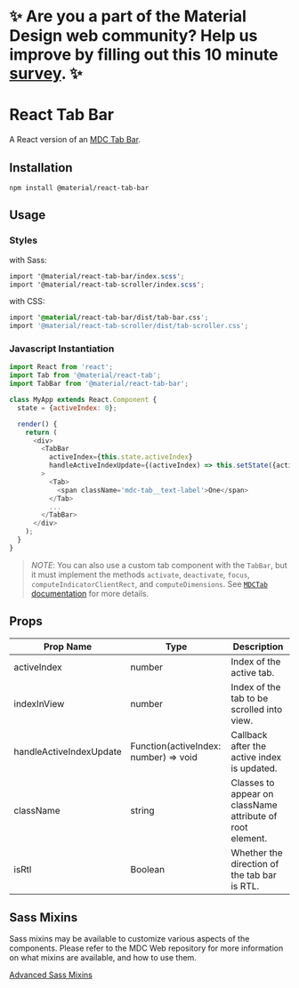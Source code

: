 # ✨ Are you a part of the Material Design web community? Help us improve by filling out this 10 minute <a href='https://bit.ly/materialwebsurvey'>survey</a>. ✨

# React Tab Bar

A React version of an [MDC Tab Bar](https://github.com/material-components/material-components-web/tree/master/packages/mdc-tab-bar).

## Installation

```
npm install @material/react-tab-bar
```

## Usage

### Styles

with Sass:
```scss
import '@material/react-tab-bar/index.scss';
import '@material/react-tab-scroller/index.scss';
```

with CSS:
```css
import '@material/react-tab-bar/dist/tab-bar.css';
import '@material/react-tab-scroller/dist/tab-scroller.css';
```

### Javascript Instantiation

```js
import React from 'react';
import Tab from '@material/react-tab';
import TabBar from '@material/react-tab-bar';

class MyApp extends React.Component {
  state = {activeIndex: 0};

  render() {
    return (
      <div>
        <TabBar
          activeIndex={this.state.activeIndex}
          handleActiveIndexUpdate={(activeIndex) => this.setState({activeIndex})}
        >
          <Tab>
            <span className='mdc-tab__text-label'>One</span>
          </Tab>
          ...
        </TabBar>
      </div>
    );
  }
}
```

> _NOTE_: You can also use a custom tab component with the `TabBar`, but it must implement the methods `activate`, `deactivate`, `focus`, `computeIndicatorClientRect`, and `computeDimensions`. See [`MDCTab` documentation](https://github.com/material-components/material-components-web/blob/master/packages/mdc-tab/README.md#mdctab-properties-and-methods) for more details.

## Props

Prop Name | Type | Description
--- | --- | ---
activeIndex | number | Index of the active tab.
indexInView | number | Index of the tab to be scrolled into view.
handleActiveIndexUpdate | Function(activeIndex: number) => void | Callback after the active index is updated.
className | string | Classes to appear on className attribute of root element.
isRtl | Boolean |  Whether the direction of the tab bar is RTL.

## Sass Mixins

Sass mixins may be available to customize various aspects of the components. Please refer to the
MDC Web repository for more information on what mixins are available, and how to use them.

[Advanced Sass Mixins](https://github.com/material-components/material-components-web/blob/master/packages/mdc-tab-bar/README.md#sass-mixins)

